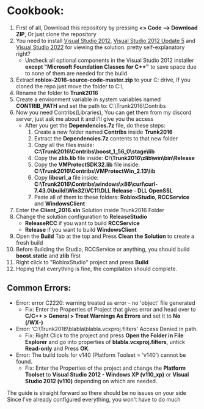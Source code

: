 # Cookbook:
1. First of all, Download this repository by pressing **<> Code --> Download ZIP**, Or just clone the repository
2. You need to install [Visual Studio 2012](https://files.dog/MSDN/Visual%20Studio%202012/en_visual_studio_ultimate_2012_x86_dvd_2262106.iso), [Visual Studio 2012 Update 5](https://files.dog/MSDN/Visual%20Studio%202012%20Update%205/mu_visual_studio_2012_update_5_x86_dvd_6967467.iso) and [Visual Studio 2022](https://visualstudio.microsoft.com/tr/vs/) for viewing the solution. pretty self-explanatory right?
   - Uncheck all optional components in the Visual Studio 2012 installer **except "Microsoft Foundation Classes for C++"** to save space due to none of them are needed for the build
3. Extract **roblox-2016-source-code-master.zip** to your C: drive, If you cloned the repo just move the folder to C:\
4. Rename the folder to **Trunk2016**
5. Create a environment variable in system variables named **CONTRIB_PATH** and set the path to: C:\Trunk2016\Contribs
6. Now you need Contribs(Libraries), You can get them from my discord server, just ask me about it and i'll give you the access
   * After you get the **Dependencies.7z** file, do these steps:
      1. Create a new folder named **Contribs** inside **Trunk2016**
      2. Extract the **Dependencies.7z** contents to that new folder
      3. Copy all the files inside: **C:\Trunk2016\Contribs\boost_1_56_0\stage\lib**
      4. Copy the **zlib.lib** file inside: **C:\Trunk2016\zlib\win\bin\Release**
      5. Copy the **VMProtectSDK32.lib** file inside: **C:\Trunk2016\Contribs\VMProtectWin_2.13\lib**
      6. Copy **libcurl_a** file inside: **C:\Trunk2016\Contribs\windows\x86\curl\curl-7.43.0\build\Win32\VC11\DLL Release - DLL OpenSSL**
      7. Paste all of them to these folders: **RobloxStudio**, **RCCService** and **WindowsClient**
7. Enter the **Client_2016.sln** Solution inside Trunk2016 Folder
8. Change the solution configuration to **ReleaseStudio**
   * **ReleaseRCC** if you want to build **RCCService**
   * **Release** if you want to build **WindowsClient**
9.  Open the **Build** Tab at the top and Press **Clean the Solution** to create a fresh build
10. Before Building the Studio, RCCService or anything, you should build **boost.static** and **zlib** first
11. Right click to "RobloxStudio" project and press **Build**
12. Hoping that everything is fine, the compilation should complete.

## Common Errors:
- Error: error C2220: warning treated as error - no 'object' file generated
   - Fix: Enter the Properties of Project that gives error and head over to **C/C++ > General > Treat Warnings As Errors** and set it to **No (/WX-)**
- Error: 'C:\Trunk2016\blabla\blabla.vcxproj.filters' Access Denied in path.
   - Fix: Right Click to the project and press **Open the Folder in File Explorer** and go into properties of **blabla.vcxproj.filters**, untick **Read-only** and Press **OK**.
- Error: The build tools for v140 (Platform Toolset = 'v140') cannot be found.
   - Fix: Enter the Properties of the project and change the **Platform Toolset** to **Visual Studio 2012 - Windows XP (v110_xp)** or **Visual Studio 2012 (v110)** depending on which are needed.


The guide is straight forward so there should be no issues on your side<br>
Since I've already configured everything, you won't have to do much<br>
